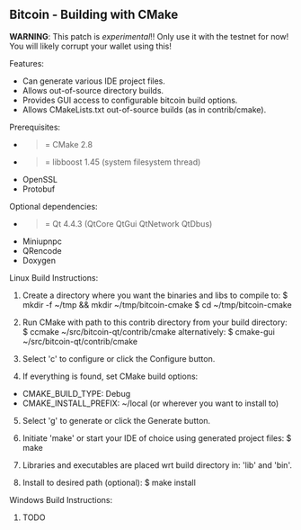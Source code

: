 Bitcoin - Building with CMake
-----------------------------

**WARNING**: This patch is _experimental_!! Only use it with the testnet for now! You will likely corrupt your wallet using this! 

Features:
  - Can generate various IDE project files.
  - Allows out-of-source directory builds.
  - Provides GUI access to configurable bitcoin build options.
  - Allows CMakeLists.txt out-of-source builds (as in contrib/cmake).

Prerequisites:
  - >= CMake 2.8
  - >= libboost 1.45 (system filesystem thread)
  - OpenSSL
  - Protobuf

Optional dependencies:
  - >= Qt 4.4.3 (QtCore QtGui QtNetwork QtDbus)
  - Miniupnpc
  - QRencode
  - Doxygen

Linux Build Instructions:

1. Create a directory where you want the binaries and libs to compile to:
    $ mkdir -f ~/tmp && mkdir ~/tmp/bitcoin-cmake
    $ cd ~/tmp/bitcoin-cmake

2. Run CMake with path to this contrib directory from your build directory:
    $ ccmake ~/src/bitcoin-qt/contrib/cmake
    alternatively:
    $ cmake-gui ~/src/bitcoin-qt/contrib/cmake

3. Select 'c' to configure or click the Configure button.

4. If everything is found, set CMake build options:
  - CMAKE_BUILD_TYPE: Debug
  - CMAKE_INSTALL_PREFIX: ~/local (or wherever you want to install to)

5. Select 'g' to generate or click the Generate button.

6. Initiate 'make' or start your IDE of choice using generated project files:
    $ make

7. Libraries and executables are placed wrt build directory in: 'lib' and 'bin'.

8. Install to desired path (optional):
    $ make install

Windows Build Instructions:

1. TODO


